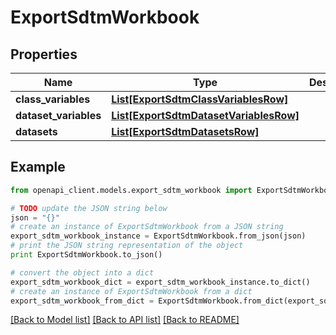 # ExportSdtmWorkbook


## Properties
Name | Type | Description | Notes
------------ | ------------- | ------------- | -------------
**class_variables** | [**List[ExportSdtmClassVariablesRow]**](ExportSdtmClassVariablesRow.md) |  | [optional] 
**dataset_variables** | [**List[ExportSdtmDatasetVariablesRow]**](ExportSdtmDatasetVariablesRow.md) |  | [optional] 
**datasets** | [**List[ExportSdtmDatasetsRow]**](ExportSdtmDatasetsRow.md) |  | [optional] 

## Example

```python
from openapi_client.models.export_sdtm_workbook import ExportSdtmWorkbook

# TODO update the JSON string below
json = "{}"
# create an instance of ExportSdtmWorkbook from a JSON string
export_sdtm_workbook_instance = ExportSdtmWorkbook.from_json(json)
# print the JSON string representation of the object
print ExportSdtmWorkbook.to_json()

# convert the object into a dict
export_sdtm_workbook_dict = export_sdtm_workbook_instance.to_dict()
# create an instance of ExportSdtmWorkbook from a dict
export_sdtm_workbook_from_dict = ExportSdtmWorkbook.from_dict(export_sdtm_workbook_dict)
```
[[Back to Model list]](../README.md#documentation-for-models) [[Back to API list]](../README.md#documentation-for-api-endpoints) [[Back to README]](../README.md)


